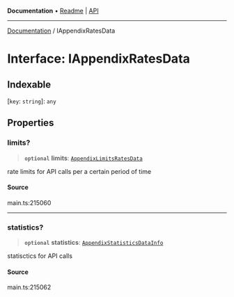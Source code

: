 **Documentation** • [Readme](../README.md) \| [API](../globals.md)

***

[Documentation](../README.md) / IAppendixRatesData

# Interface: IAppendixRatesData

## Indexable

 \[`key`: `string`\]: `any`

## Properties

### limits?

> **`optional`** **limits**: [`AppendixLimitsRatesData`](../classes/AppendixLimitsRatesData.md)

rate limits for API calls per a certain period of time

#### Source

main.ts:215060

***

### statistics?

> **`optional`** **statistics**: [`AppendixStatisticsDataInfo`](../classes/AppendixStatisticsDataInfo.md)

statisctics for API calls

#### Source

main.ts:215062
